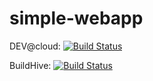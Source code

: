 simple-webapp
=============

DEV@cloud: [![Build Status](https://foss.ci.beescloud.com/job/status/badge/icon)](https://foss.ci.beescloud.com/job/status/)

BuildHive: [![Build Status](https://buildhive.beescloud.com/job/recampbell/job/status/badge/icon)](https://buildhive.beescloud.com/job/recampbell/job/status/)
